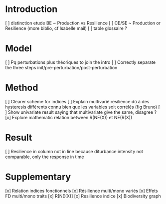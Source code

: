 # Introduction

[ ] distinction etude BE ~ Production vs Resilience
[ ] CE/SE ~ Production or Resilience (more biblio, cf Isabelle mail)
[ ] table glossaire ?

# Model

[ ] Pq perturbations plus théoriques to join the intro
[ ] Correctly separate the three steps init/pre-perturbation/post-perturbation

# Method

[ ] Clearer scheme for indices
[ ] Explain multivarié resilience dû à des hysteresis différents connu  bien que les variables soit corrélés (fig Bruno)
[ ] Show univariate result saying that multivariate give the same, disagree ?
[x] Explore mathematic relation between R(NE(X)) et NE(R(X))

# Result

[ ] Resilience in column not in line because diturbance intensity not comparable, only the response in time

# Supplementary

[x] Relation indices fonctionnels
[x] Résilience multi/mono variés
[x] Effets FD multi/mono traits
[x] R[NE(X)]
[x] Resilience indice
[x] Biodiversity graph

